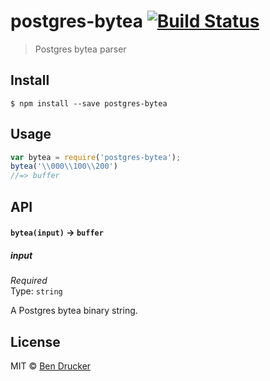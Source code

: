 # postgres-bytea [![Build Status](https://travis-ci.org/bendrucker/postgres-bytea.svg?branch=master)](https://travis-ci.org/bendrucker/postgres-bytea)

> Postgres bytea parser

## Install

```
$ npm install --save postgres-bytea
```

## Usage

```js
var bytea = require('postgres-bytea');
bytea('\\000\\100\\200')
//=> buffer
```

## API

#### `bytea(input)` -> `buffer`

##### input

*Required*  
Type: `string`

A Postgres bytea binary string.

## License

MIT © [Ben Drucker](http://bendrucker.me)
